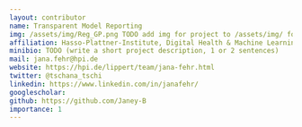```yaml
---
layout: contributor
name: Transparent Model Reporting
img: /assets/img/Reg_GP.png TODO add img for project to /assets/img/ folder and then link to it as in example shown
affiliation: Hasso-Plattner-Institute, Digital Health & Machine Learning
minibio: TODO (write a short project description, 1 or 2 sentences) 
mail: jana.fehr@hpi.de
website: https://hpi.de/lippert/team/jana-fehr.html
twitter: @tschana_tschi
linkedin: https://www.linkedin.com/in/janafehr/
googlescholar:
github: https://github.com/Janey-B
importance: 1
---
```

